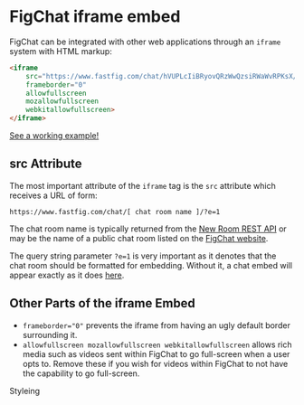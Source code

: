FigChat iframe embed
====================

FigChat can be integrated with other web applications through an `iframe` system with HTML markup:

```html
<iframe 
    src="https://www.fastfig.com/chat/hVUPLcIiBRyovQRzWwQzsiRWaWvRPKsX/?e=1" 
    frameborder="0" 
    allowfullscreen 
    mozallowfullscreen 
    webkitallowfullscreen>
</iframe>
```

[See a working example!](http://htmlpreview.github.io/?https://github.com/FastFig/FigChat-API/blob/master/examples/basic.html)

src Attribute
---------------

The most important attribute of the `iframe` tag is the `src` attribute which receives a URL of form:

```
https://www.fastfig.com/chat/[ chat room name ]/?e=1
```

The chat room name is typically returned from the [New Room REST API](REST.md) or may be the name of a public chat room listed on the [FigChat website](https://www.fastfig.com/chat/).

The query string parameter `?e=1` is very important as it denotes that the chat room should be formatted for embedding.  Without it, a chat embed will appear exactly as it does [here](https://www.fastfig.com/chat/hVUPLcIiBRyovQRzWwQzsiRWaWvRPKsX).


Other Parts of the iframe Embed
---------------------------------

- `frameborder="0"` prevents the iframe from having an ugly default border surrounding it.
- `allowfullscreen mozallowfullscreen webkitallowfullscreen` allows rich media such as videos sent within FigChat to go full-screen when a user opts to.  Remove these if you wish for videos within FigChat to not have the capability to go full-screen.

Styleing
